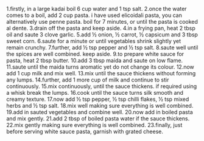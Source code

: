 1.firstly, in a large kadai boil 6 cup water and 1 tsp salt.
2.once the water comes to a boil, add 2 cup pasta. i have used elicoidali pasta, you can alternatively use penne pasta.
boil for 7 minutes, or until the pasta is cooked al dente.
3.drain off the pasta and keep aside.
4.in a frying pan, heat 2 tbsp oil and saute 3 clove garlic.
5.add ½ onion, ½ carrot, ½ capsicum and 3 tbsp sweet corn.
6.saute for a minute or until vegetables shrink slightly yet remain crunchy.
7.further, add ½ tsp pepper and ½ tsp salt.
8.saute well until the spices are well combined. keep aside.
9.to prepare white sauce for pasta, heat 2 tbsp butter.
10.add 3 tbsp maida and saute on low flame.
11.saute until the maida turns aromatic yet do not change its colour.
12.now add 1 cup milk and mix well.
13.mix until the sauce thickens without forming any lumps.
14.further, add 1 more cup of milk and continue to stir continuously.
15.mix continuously, until the sauce thickens. if required using a whisk break the lumps.
16.cook until the sauce turns silk smooth and creamy texture.
17.now add ½ tsp pepper, ½ tsp chilli flakes, ½ tsp mixed herbs and ½ tsp salt.
18.mix well making sure everything is well combined.
19.add in sauted vegetables and combine well.
20.now add in boiled pasta and mix gently.
21.add 2 tbsp of boiled pasta water if the sauce thickens.
22.mix gently making sure everything is well combined.
23.finally, just before serving white sauce pasta, garnish with grated cheese.